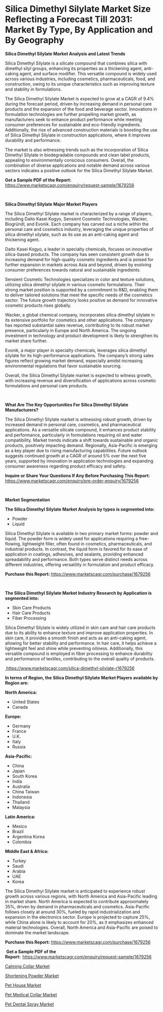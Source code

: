 <p><h1>Silica Dimethyl Silylate Market Size Reflecting a Forecast Till 2031: Market By Type, By Application and By Geography</h1></p><p><strong>Silica Dimethyl Silylate Market Analysis and Latest Trends</strong></p>
<p><p>Silica Dimethyl Silylate is a silicate compound that combines silica with dimethyl silyl groups, enhancing its properties as a thickening agent, anti-caking agent, and surface modifier. This versatile compound is widely used across various industries, including cosmetics, pharmaceuticals, food, and construction, owing to its unique characteristics such as improving texture and stability in formulations.</p><p>The Silica Dimethyl Silylate Market is expected to grow at a CAGR of 9.4% during the forecast period, driven by increasing demand in personal care products and the expansion of the food and beverage sector. Innovations in formulation technologies are further propelling market growth, as manufacturers seek to enhance product performance while meeting consumer preferences for sustainable and eco-friendly ingredients. Additionally, the rise of advanced construction materials is boosting the use of Silica Dimethyl Silylate in construction applications, where it improves durability and performance. </p><p>The market is also witnessing trends such as the incorporation of Silica Dimethyl Silylate in biodegradable compounds and clean label products, appealing to environmentally conscious consumers. Overall, the combination of diverse applications and notable demand across various sectors indicates a positive outlook for the Silica Dimethyl Silylate Market.</p></p>
<p><strong>Get a Sample PDF of the Report:&nbsp;</strong> <a href="https://www.marketscagr.com/enquiry/request-sample/1679256?utm_campaign=1869&utm_medium=2&utm_source=Github&utm_content=ia&utm_term=12122024&utm_id=silica-dimethyl-silylate">https://www.marketscagr.com/enquiry/request-sample/1679256</a></p>
<p>&nbsp;</p>
<p><strong>Silica Dimethyl Silylate Major Market Players</strong></p>
<p><p>The Silica Dimethyl Silylate market is characterized by a range of players, including Daito Kasei Kogyo, Sensient Cosmetic Technologies, Wacker, Biogründl, and Evonik. Each company has carved out a niche within the personal care and cosmetics industry, leveraging the unique properties of silica dimethyl silylate, such as its use as an anti-caking agent and thickening agent.</p><p>Daito Kasei Kogyo, a leader in specialty chemicals, focuses on innovative silica-based products. The company has seen consistent growth due to increasing demand for high-quality cosmetic ingredients and is poised for further expansion in markets across Asia and beyond, driven by evolving consumer preferences towards natural and sustainable ingredients.</p><p>Sensient Cosmetic Technologies specializes in color and texture solutions, utilizing silica dimethyl silylate in various cosmetic formulations. Their strong market position is supported by a commitment to R&D, enabling them to deliver tailored solutions that meet the specific needs of the cosmetics sector. The future growth trajectory looks positive as demand for innovative cosmetic products rises globally.</p><p>Wacker, a global chemical company, incorporates silica dimethyl silylate in its extensive portfolio for cosmetics and other applications. The company has reported substantial sales revenue, contributing to its robust market presence, particularly in Europe and North America. The ongoing investment in technology and product development is likely to strengthen its market share further.</p><p>Evonik, a major player in specialty chemicals, leverages silica dimethyl silylate for its high-performance applications. The company’s strong sales figures reflect growing market demand, especially amidst increasing environmental regulations that favor sustainable sourcing.</p><p>Overall, the Silica Dimethyl Silylate market is expected to witness growth, with increasing revenue and diversification of applications across cosmetic formulations and personal care products.</p></p>
<p>&nbsp;</p>
<p><strong>What Are The Key Opportunities For Silica Dimethyl Silylate Manufacturers?</strong></p>
<p><p>The Silica Dimethyl Silylate market is witnessing robust growth, driven by increased demand in personal care, cosmetics, and pharmaceutical applications. As a versatile silicate compound, it enhances product stability and performance, particularly in formulations requiring oil and water compatibility. Market trends indicate a shift towards sustainable and organic products, positively impacting demand. Regionally, Asia-Pacific is emerging as a key player due to rising manufacturing capabilities. Future outlook suggests continued growth at a CAGR of around 5% over the next five years, supported by innovation in application technologies and expanding consumer awareness regarding product efficacy and safety.</p></p>
<p><strong>Inquire or Share Your Questions If Any Before Purchasing This Report:</strong> <a href="https://www.marketscagr.com/enquiry/pre-order-enquiry/1679256?utm_campaign=1869&utm_medium=2&utm_source=Github&utm_content=ia&utm_term=12122024&utm_id=silica-dimethyl-silylate">https://www.marketscagr.com/enquiry/pre-order-enquiry/1679256</a></p>
<p>&nbsp;</p>
<p><strong>Market Segmentation</strong></p>
<p><strong>The Silica Dimethyl Silylate Market Analysis by types is segmented into:</strong></p>
<p><ul><li>Powder</li><li>Liquid</li></ul></p>
<p><p>Silica Dimethyl Silylate is available in two primary market forms: powder and liquid. The powder form is widely used for applications requiring a free-flowing, lightweight filler, often found in cosmetics, pharmaceuticals, and industrial products. In contrast, the liquid form is favored for its ease of application in coatings, adhesives, and sealants, providing enhanced spreadability and performance. Both types serve distinct needs across different industries, offering versatility in formulation and product efficacy.</p></p>
<p><strong>Purchase this Report:&nbsp;</strong><a href="https://www.marketscagr.com/purchase/1679256?utm_campaign=1869&utm_medium=2&utm_source=Github&utm_content=ia&utm_term=12122024&utm_id=silica-dimethyl-silylate">https://www.marketscagr.com/purchase/1679256</a></p>
<p>&nbsp;</p>
<p><strong>The Silica Dimethyl Silylate Market Industry Research by Application is segmented into:</strong></p>
<p><ul><li>Skin Care Products</li><li>Hair Care Products</li><li>Fiber Processing</li></ul></p>
<p><p>Silica Dimethyl Silylate is widely utilized in skin care and hair care products due to its ability to enhance texture and improve application properties. In skin care, it provides a smooth finish and acts as an anti-caking agent, allowing for better stability and performance. In hair care, it helps achieve a lightweight feel and shine while preventing oiliness. Additionally, this versatile compound is employed in fiber processing to enhance durability and performance of textiles, contributing to the overall quality of products.</p></p>
<p><a href="https://www.marketscagr.com/silica-dimethyl-silylate-r1679256?utm_campaign=1869&utm_medium=2&utm_source=Github&utm_content=ia&utm_term=12122024&utm_id=silica-dimethyl-silylate">&nbsp;https://www.marketscagr.com/silica-dimethyl-silylate-r1679256</a></p>
<p><strong>In terms of Region, the Silica Dimethyl Silylate Market Players available by Region are:</strong></p>
<p>
    <p> <strong> North America: </strong>
        <ul>
            <li>United States</li>
            <li>Canada</li>
        </ul>
        </p> 
    <p> <strong> Europe: </strong>
        <ul>
            <li>Germany</li>
            <li>France</li>
            <li>U.K.</li>
            <li>Italy</li>
            <li>Russia</li>
        </ul>
        </p> 
    <p> <strong> Asia-Pacific: </strong>
        <ul>
            <li>China</li>
            <li>Japan</li>
            <li>South Korea</li>
            <li>India</li>
            <li>Australia</li>
            <li>China Taiwan</li>
            <li>Indonesia</li>
            <li>Thailand</li>
            <li>Malaysia</li>
        </ul>
        </p> 
    <p> <strong> Latin America: </strong>
        <ul>
            <li>Mexico</li>
            <li>Brazil</li>
            <li>Argentina Korea</li>
            <li>Colombia</li>
        </ul>
        </p> 
    <p> <strong> Middle East & Africa: </strong>
        <ul>
            <li>Turkey</li>
            <li>Saudi</li>
            <li>Arabia</li>
            <li>UAE</li>
            <li>Korea</li>
        </ul>
    </p>
    </p>
<p><p>The Silica Dimethyl Silylate market is anticipated to experience robust growth across various regions, with North America and Asia-Pacific leading in market share. North America is expected to contribute approximately 35%, driven by demand in pharmaceuticals and cosmetics. Asia-Pacific follows closely at around 30%, fueled by rapid industrialization and expansion in the electronics sector. Europe is projected to capture 25%, while China alone is likely to account for 20%, as it emphasizes enhanced material technologies. Overall, North America and Asia-Pacific are poised to dominate the market landscape.</p></p>
<p><strong>Purchase this Report: </strong><a href="https://www.marketscagr.com/purchase/1679256?utm_campaign=1869&utm_medium=2&utm_source=Github&utm_content=ia&utm_term=12122024&utm_id=silica-dimethyl-silylate">https://www.marketscagr.com/purchase/1679256</a></p>
<p>&nbsp;<strong>Get a Sample PDF of the Report:&nbsp;&nbsp;</strong><a href="https://www.marketscagr.com/enquiry/request-sample/1679256?utm_campaign=1869&utm_medium=2&utm_source=Github&utm_content=ia&utm_term=12122024&utm_id=silica-dimethyl-silylate">https://www.marketscagr.com/enquiry/request-sample/1679256</a></p>
<p><strong></strong></p>
<p><p><a href="https://www.linkedin.com/pulse/c-hannibex-sqmmf?utm_campaign=1869&utm_medium=2&utm_source=Github&utm_content=ia&utm_term=12122024&utm_id=silica-dimethyl-silylate">Calming Collar Market</a></p><p><a href="https://github.com/CliffMedina6/Market-Research-Report-List-7/blob/main/shortening-powder-market.md?utm_campaign=1869&utm_medium=2&utm_source=Github&utm_content=ia&utm_term=12122024&utm_id=silica-dimethyl-silylate">Shortening Powder Market</a></p><p><a href="https://www.linkedin.com/pulse/future-pet-house-market-trends-revenue-forecast-anticipated-szk2f?utm_campaign=1869&utm_medium=2&utm_source=Github&utm_content=ia&utm_term=12122024&utm_id=silica-dimethyl-silylate">Pet House Market</a></p><p><a href="https://www.linkedin.com/pulse/regional-development-deployment-production-cost-pet-medical-9decf?utm_campaign=1869&utm_medium=2&utm_source=Github&utm_content=ia&utm_term=12122024&utm_id=silica-dimethyl-silylate">Pet Medical Collar Market</a></p><p><a href="https://www.linkedin.com/pulse/anticipated-growth-pet-dental-spray-market-75-cagr-2024-2031-rl1pf?utm_campaign=1869&utm_medium=2&utm_source=Github&utm_content=ia&utm_term=12122024&utm_id=silica-dimethyl-silylate">Pet Dental Spray Market</a></p></p>